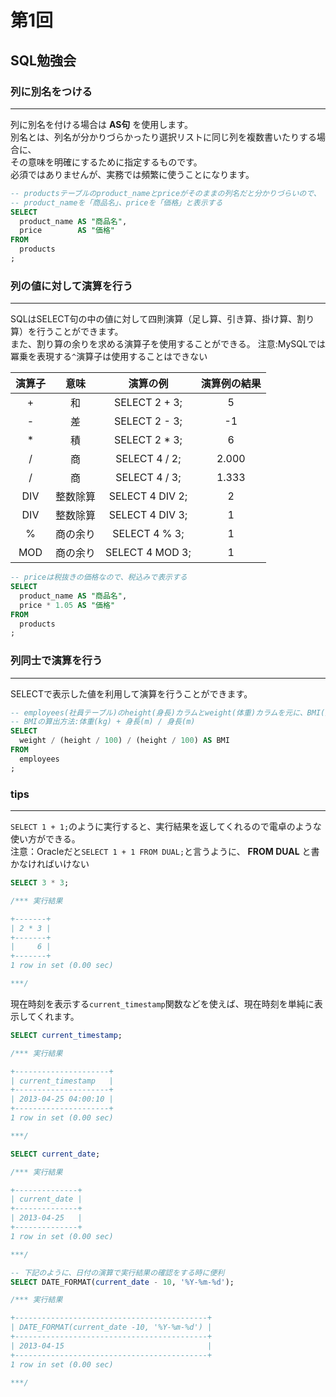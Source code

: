 # 第1回

## SQL勉強会

### 列に別名をつける

---

列に別名を付ける場合は **AS句** を使用します。  
別名とは、列名が分かりづらかったり選択リストに同じ列を複数書いたりする場合に、  
その意味を明確にするために指定するものです。  
必須ではありませんが、実務では頻繁に使うことになります。  

```sql
-- productsテーブルのproduct_nameとpriceがそのままの列名だと分かりづらいので、
-- product_nameを「商品名」、priceを「価格」と表示する
SELECT
  product_name AS "商品名",
  price        AS "価格"
FROM
  products
;
```

### 列の値に対して演算を行う

---

SQLはSELECT句の中の値に対して四則演算（足し算、引き算、掛け算、割り算）を行うことができます。  
また、割り算の余りを求める演算子を使用することができる。
注意:MySQLでは冪乗を表現する`^`演算子は使用することはできない  

| 演算子 | 意味 | 演算の例 | 演算例の結果 |
|:------:|:----:|:--------:|:------------:|
| + | 和 | SELECT 2 + 3; | 5 |
| - | 差 | SELECT 2 - 3; | -1 |
| * | 積 | SELECT 2 * 3; | 6 |
| / | 商 | SELECT 4 / 2; | 2.000 |
| / | 商 | SELECT 4 / 3; | 1.333 |
| DIV | 整数除算 | SELECT 4 DIV 2; | 2 |
| DIV | 整数除算 | SELECT 4 DIV 3; | 1 |
| % | 商の余り | SELECT 4 % 3; | 1 |
| MOD | 商の余り | SELECT 4 MOD 3; | 1 |

```sql
-- priceは税抜きの価格なので、税込みで表示する
SELECT
  product_name AS "商品名",
  price * 1.05 AS "価格"
FROM
  products
;
```

### 列同士で演算を行う

---

SELECTで表示した値を利用して演算を行うことができます。  

```sql
-- employees(社員テーブル)のheight(身長)カラムとweight(体重)カラムを元に、BMI(肥満度)を算出する
-- BMIの算出方法:体重(kg) + 身長(m) / 身長(m)
SELECT
  weight / (height / 100) / (height / 100) AS BMI
FROM
  employees
;
```

### tips

---

`SELECT 1 + 1;`のように実行すると、実行結果を返してくれるので電卓のような使い方ができる。  
注意：Oracleだと`SELECT 1 + 1 FROM DUAL;`と言うように、 **FROM DUAL** と書かなければいけない  

```sql
SELECT 3 * 3;

/*** 実行結果

+-------+
| 2 * 3 |
+-------+
|     6 |
+-------+
1 row in set (0.00 sec)

***/
```

現在時刻を表示する`current_timestamp`関数などを使えば、現在時刻を単純に表示してくれます。  

```sql
SELECT current_timestamp;

/*** 実行結果

+---------------------+
| current_timestamp   |
+---------------------+
| 2013-04-25 04:00:10 |
+---------------------+
1 row in set (0.00 sec)

***/
```

```sql
SELECT current_date;

/*** 実行結果

+--------------+
| current_date |
+--------------+
| 2013-04-25   |
+--------------+
1 row in set (0.00 sec)

***/
```

```sql
-- 下記のように、日付の演算で実行結果の確認をする時に便利
SELECT DATE_FORMAT(current_date - 10, '%Y-%m-%d');

/*** 実行結果

+-------------------------------------------+
| DATE_FORMAT(current_date -10, '%Y-%m-%d') |
+-------------------------------------------+
| 2013-04-15                                |
+-------------------------------------------+
1 row in set (0.00 sec)

***/


